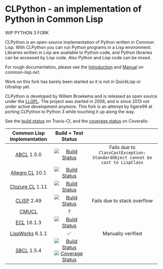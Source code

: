 CLPython - an implementation of Python in Common Lisp
=====================================================

WIP PYTHON 3 FORK

CLPython is an open-source implementation of Python written in Common Lisp.
With CLPython you can run Python programs in a Lisp environment. Libraries written
in Lisp are available to Python code, and Python libraries can be accessed by Lisp code.
Also Python and Lisp code can be mixed.

For rough documentation, please see the [Introduction](http://common-lisp.net/project/clpython/index.html) and
[Manual](http://common-lisp.net/project/clpython/manual.html) on *common-lisp.net*.

Work on this fork has barely been started so it is not in QuickLisp or Ultralisp yet.

CLPython is developed by Willem Broekema and is released as open source under the [LLGPL](http://opensource.franz.com/preamble.html).
The project was started in 2006, and is since 2013 not under active development anymore.
This fork is an attempt by figere99 at porting CLPython to Python 3 while touching it up along the way.

See the [build status](https://travis-ci.org/metawilm/cl-python) on Travis-CI, and the [coverage status](https://coveralls.io/github/metawilm/cl-python?branch=master) on Coveralls:

| Common Lisp Implementation | Build + Test Status | |
|:-:|:-:|:-:|
| [ABCL](https://common-lisp.net/project/armedbear/) 1.5.0 | [![Build Status](https://travis-build-job-badge.herokuapp.com/badge?user=metawilm&repo=cl-python&branch=master&envContains=abcl+CATCH&label=ABCL)](https://travis-ci.org/metawilm/cl-python) | Fails due to `ClassCastException: StandardObject cannot be cast to LispClass` |
| [Allegro CL](http://franz.com/products/allegrocl/) 10.1 | [![Build Status](https://travis-build-job-badge.herokuapp.com/badge?user=metawilm&repo=cl-python&branch=master&envContains=allegro+CATCH&label=Allegro+CL)](https://travis-ci.org/metawilm/cl-python) | |
| [Clozure CL](http://clozure.com/clozurecl.html) 1.11 | [![Build Status](https://travis-build-job-badge.herokuapp.com/badge?user=metawilm&repo=cl-python&branch=master&envContains=ccl&label=Clozure+CL)](https://travis-ci.org/metawilm/cl-python) | |
| [CLISP](http://clisp.sourceforge.net) 2.49         | [![Build Status](https://travis-build-job-badge.herokuapp.com/badge?user=metawilm&repo=cl-python&branch=master&envContains=clisp&label=CLISP)](https://travis-ci.org/metawilm/cl-python) | Fails due to stack overflow |
| [CMUCL](http://www.cons.org/cmucl/)                | ? | |
| [ECL](http://ecls.sourceforge.net/) 16.1.3         | [![Build Status](https://travis-build-job-badge.herokuapp.com/badge?user=metawilm&repo=cl-python&branch=master&envContains=ecl+CATCH&label=ECL)](https://travis-ci.org/metawilm/cl-python) | |
| [LispWorks](http://www.lispworks.com/) 6.1.1       | ✅ | Manually verified |
| [SBCL](http://sbcl.sourceforge.net/) 1.5.4         | [![Build Status](https://travis-build-job-badge.herokuapp.com/badge?user=metawilm&repo=cl-python&branch=master&envContains=sbcl&label=SBCL)](https://travis-ci.org/metawilm/cl-python) [![Coverage Status](https://coveralls.io/repos/metawilm/cl-python/badge.svg?branch=master)](https://coveralls.io/r/metawilm/cl-python?branch=master) | |
